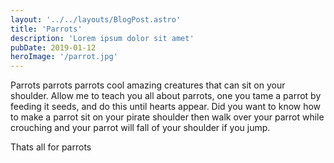 ```yaml
---
layout: '../../layouts/BlogPost.astro'
title: 'Parrots'
description: 'Lorem ipsum dolor sit amet'
pubDate: 2019-01-12
heroImage: '/parrot.jpg'
---
```


Parrots parrots parrots cool amazing creatures that can sit on your shoulder.
Allow me to teach you all about parrots, one you tame a parrot by feeding it
seeds, and do this until hearts appear. Did you want to know how to make a
parrot sit on your pirate shoulder then walk over your parrot while crouching
and your parrot will fall of your shoulder if you jump.

Thats all for parrots
